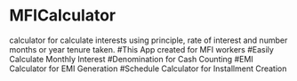 # MFICalculator
calculator for calculate interests using principle, rate of interest and number months or year tenure taken.
#This App created for MFI workers 
#Easily Calculate Monthly Interest
#Denomination for Cash Counting
#EMI Calculator for EMI Generation
#Schedule Calculator for Installment Creation
